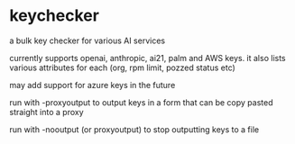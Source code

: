 # keychecker
a bulk key checker for various AI services

currently supports openai, anthropic, ai21, palm and AWS keys. it also lists various attributes for each (org, rpm limit, pozzed status etc)

may add support for azure keys in the future

run with -proxyoutput to output keys in a form that can be copy pasted straight into a proxy

run with -nooutput (or proxyoutput) to stop outputting keys to a file
